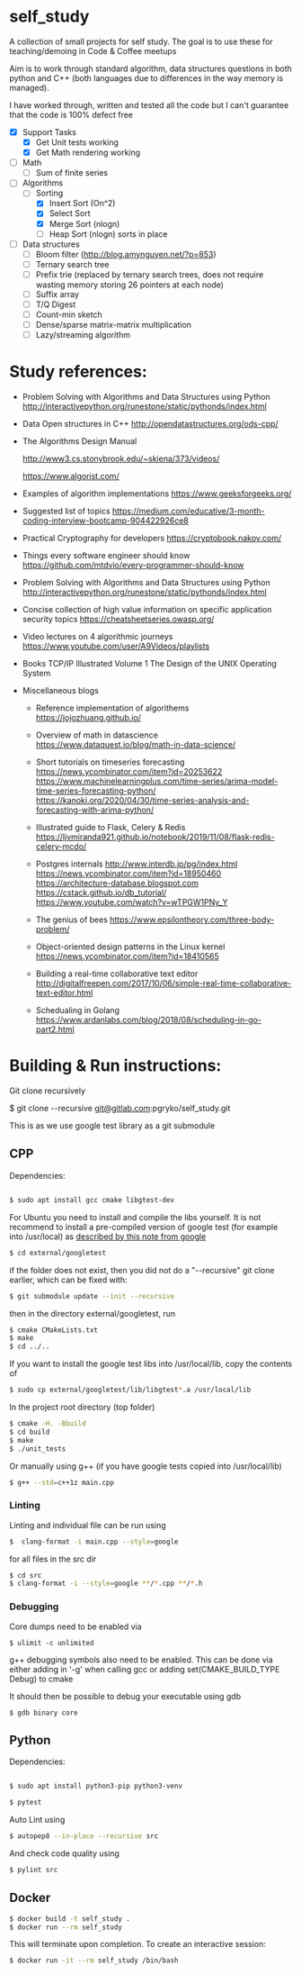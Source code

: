 # self_study

A collection of small projects for self study. The goal is to use these for teaching/demoing in Code & Coffee meetups

Aim is to work through standard algorithm, data structures questions in both python and C++ (both languages due to differences in the way memory is managed).

I have worked through, written and tested all the code but I can't guarantee that the code is 100% defect free

- [x] Support Tasks
  - [x] Get Unit tests working
  - [x] Get Math rendering working
- [ ] Math
  - [ ] Sum of finite series
  
- [ ] Algorithms
  - [ ] Sorting
    - [x] Insert Sort (On^2)
    - [x] Select Sort
    - [x] Merge Sort (nlogn)
    - [ ] Heap Sort (nlogn) sorts in place

- [ ] Data structures
  - [ ] Bloom filter (http://blog.amynguyen.net/?p=853)
  - [ ] Ternary search tree
  - [ ] Prefix trie (replaced by ternary search trees, does not require wasting memory storing 26 pointers at each node)
  - [ ] Suffix array
  - [ ] T/Q Digest
  - [ ] Count-min sketch
  - [ ] Dense/sparse matrix-matrix multiplication 
  - [ ] Lazy/streaming algorithm

# Study references:

- Problem Solving with Algorithms and Data Structures using Python
   http://interactivepython.org/runestone/static/pythonds/index.html

- Data Open structures in C++
   http://opendatastructures.org/ods-cpp/

- The Algorithms Design Manual

   http://www3.cs.stonybrook.edu/~skiena/373/videos/

   https://www.algorist.com/

- Examples of algorithm implementations
    https://www.geeksforgeeks.org/

- Suggested list of topics
    https://medium.com/educative/3-month-coding-interview-bootcamp-904422926ce8

- Practical Cryptography for developers
    https://cryptobook.nakov.com/

- Things every software engineer should know
    https://github.com/mtdvio/every-programmer-should-know

- Problem Solving with Algorithms and Data Structures using Python
    http://interactivepython.org/runestone/static/pythonds/index.html

- Concise collection of high value information on specific application security topics
    https://cheatsheetseries.owasp.org/

- Video lectures on 4 algorithmic journeys
  https://www.youtube.com/user/A9Videos/playlists

- Books
  TCP/IP Illustrated Volume 1
  The Design of the UNIX Operating System

- Miscellaneous blogs
  - Reference implementation of algorithems https://jojozhuang.github.io/
  - Overview of math in datascience
    https://www.dataquest.io/blog/math-in-data-science/

  - Short tutorials on timeseries forecasting
    https://news.ycombinator.com/item?id=20253622
    https://www.machinelearningplus.com/time-series/arima-model-time-series-forecasting-python/
    https://kanoki.org/2020/04/30/time-series-analysis-and-forecasting-with-arima-python/

  - Illustrated guide to Flask, Celery & Redis
    https://ljvmiranda921.github.io/notebook/2019/11/08/flask-redis-celery-mcdo/

  - Postgres internals
    http://www.interdb.jp/pg/index.html
    https://news.ycombinator.com/item?id=18950460
    https://architecture-database.blogspot.com
    https://cstack.github.io/db_tutorial/
    https://www.youtube.com/watch?v=wTPGW1PNy_Y
    
  - The genius of bees https://www.epsilontheory.com/three-body-problem/
  
  - Object-oriented design patterns in the Linux kernel https://news.ycombinator.com/item?id=18410565 
   
  - Building a real-time collaborative text editor http://digitalfreepen.com/2017/10/06/simple-real-time-collaborative-text-editor.html
   
  - Schedualing in Golang https://www.ardanlabs.com/blog/2018/08/scheduling-in-go-part2.html
# Building & Run instructions:

Git clone recursively

$ git clone --recursive git@gitlab.com:pgryko/self_study.git

This is as we use google test library as a git submodule 

## CPP

Dependencies:

```bash

$ sudo apt install gcc cmake libgtest-dev
```

For Ubuntu you need to install and compile the libs yourself. It is not recommend to install a pre-compiled version of google test (for example into /usr/local) as [described by this note from google](https://github.com/google/googletest/blob/36066cfecf79267bdf46ff82ca6c3b052f8f633c/googletest/docs/faq.md#why-is-it-not-recommended-to-install-a-pre-compiled-copy-of-google-test-for-example-into-usrlocal)

```bash
$ cd external/googletest
```

if the folder does not exist, then you did not do a "--recursive" git clone earlier, which can be fixed with:

```bash
$ git submodule update --init --recursive
```

then in the directory external/googletest, run

```bash
$ cmake CMakeLists.txt
$ make
$ cd ../..
```

If you want to install the google test libs into /usr/local/lib, copy the contents of
```bash
$ sudo cp external/googletest/lib/libgtest*.a /usr/local/lib
``` 

In the project root directory (top folder)

```bash
$ cmake -H. -Bbuild
$ cd build
$ make
$ ./unit_tests
```

Or manually using g++ (if you have google tests copied into /usr/local/lib)
```bash
$ g++ --std=c++1z main.cpp
```

### Linting

Linting and individual file can be run using
```bash
$  clang-format -i main.cpp --style=google
```

for all files in the src dir

```bash
$ cd src
$ clang-format -i --style=google **/*.cpp **/*.h
```

### Debugging

Core dumps need to be enabled via
```shell
$ ulimit -c unlimited
```

g++ debugging symbols also need to be enabled. This can be done via either adding in '-g' when calling gcc or adding set(CMAKE_BUILD_TYPE Debug) to cmake

It should then be possible to debug your executable using gdb

```shell
$ gdb binary core
```
## Python
Dependencies:

```bash

$ sudo apt install python3-pip python3-venv
```

```bash
$ pytest
```

Auto Lint using
```bash
$ autopep8 --in-place --recursive src
```

And check code quality using
```bash
$ pylint src
```

## Docker
```bash
$ docker build -t self_study .
$ docker run --rm self_study
```
This will terminate upon completion. To create an interactive session:
```bash
$ docker run -it --rm self_study /bin/bash
```

